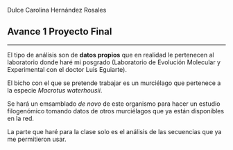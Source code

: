 Dulce Carolina Hernández Rosales

## Avance 1 Proyecto Final
___
El tipo de análisis son de **datos propios** que en realidad le pertenecen al laboratorio donde haré mi posgrado (Laboratorio de Evolución Molecular y Experimental con el doctor Luis Eguiarte).


El bicho con el que se pretende trabajar es un murciélago que pertenece a la especie *Macrotus waterhousii*.

Se hará un emsamblado *de novo* de este organismo para hacer un estudio filogenómico tomando datos de otros murciélagos que ya están disponibles en la red.

La parte que haré para la clase solo es el análisis de las secuencias que ya me permitieron usar.
